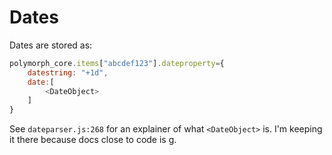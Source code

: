 # Dates
Dates are stored as:
```js
polymorph_core.items["abcdef123"].dateproperty={
    datestring: "+1d",
    date:[
        <DateObject>
    ]
}
```

See `dateparser.js:268` for an explainer of what `<DateObject>` is. I'm keeping it there because docs close to code is g.